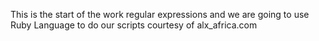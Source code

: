This is the start of the work regular expressions and we are going to use 
Ruby Language to do our scripts courtesy of alx_africa.com
